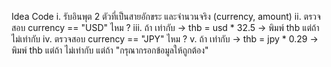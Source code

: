 Idea Code
i. รับอินพุต 2 ตัวที่เป็นสายอักขระ และจำนวนจริง (currency, amount)
ii. ตรวจสอบ currency == "USD" ไหม ?
iii. ถ้า เท่ากับ -> thb = usd * 32.5
              -> พิมพ์ thb
    แต่ถ้า ไม่เท่ากับ
iv. ตรวจสอบ currency == "JPY" ไหม ?
v. ถ้า เท่ากับ -> thb = jpy * 0.29
            -> พิมพ์ thb
    แต่ถ้า ไม่เท่ากับ แต่ถ้า "กรุณากรอกข้อมูลให้ถูกต้อง"
